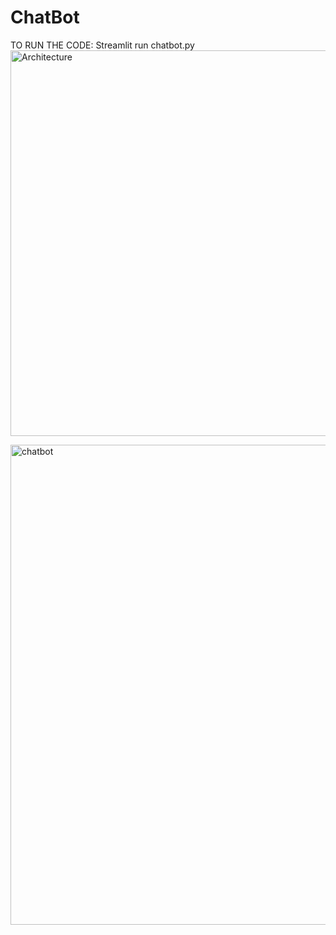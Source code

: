# ChatBot
TO RUN THE CODE: Streamlit run chatbot.py
<img width="1325" height="617" alt="Architecture" src="https://github.com/user-attachments/assets/37170a7d-42ea-468d-a8a1-a839d3bb7c71" />



<img width="1366" height="768" alt="chatbot" src="https://github.com/user-attachments/assets/a1b7e965-c1b6-4228-b2ba-149815376624" />

